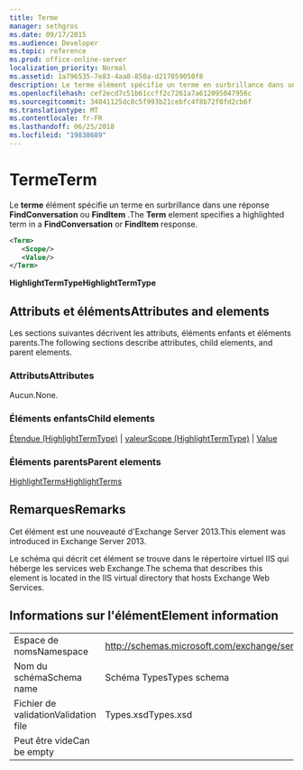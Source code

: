```yaml
---
title: Terme
manager: sethgros
ms.date: 09/17/2015
ms.audience: Developer
ms.topic: reference
ms.prod: office-online-server
localization_priority: Normal
ms.assetid: 1a796535-7e83-4aa8-850a-d217059050f8
description: Le terme élément spécifie un terme en surbrillance dans une réponse FindConversation ou FindItem.
ms.openlocfilehash: cef2ecd7c51b61ccff2c7261a7a612095047956c
ms.sourcegitcommit: 34041125dc8c5f993b21cebfc4f8b72f0fd2cb6f
ms.translationtype: MT
ms.contentlocale: fr-FR
ms.lasthandoff: 06/25/2018
ms.locfileid: "19838689"
---
```

# <a name="term"></a><span data-ttu-id="d594a-103">Terme</span><span class="sxs-lookup"><span data-stu-id="d594a-103">Term</span></span>

<span data-ttu-id="d594a-104">Le **terme** élément spécifie un terme en surbrillance dans une réponse **FindConversation** ou **FindItem** .</span><span class="sxs-lookup"><span data-stu-id="d594a-104">The **Term** element specifies a highlighted term in a **FindConversation** or **FindItem** response.</span></span> 
  
```XML
<Term>
   <Scope/>
   <Value/>
</Term>
```

 <span data-ttu-id="d594a-105">**HighlightTermType**</span><span class="sxs-lookup"><span data-stu-id="d594a-105">**HighlightTermType**</span></span>
## <a name="attributes-and-elements"></a><span data-ttu-id="d594a-106">Attributs et éléments</span><span class="sxs-lookup"><span data-stu-id="d594a-106">Attributes and elements</span></span>

<span data-ttu-id="d594a-107">Les sections suivantes décrivent les attributs, éléments enfants et éléments parents.</span><span class="sxs-lookup"><span data-stu-id="d594a-107">The following sections describe attributes, child elements, and parent elements.</span></span>
  
### <a name="attributes"></a><span data-ttu-id="d594a-108">Attributs</span><span class="sxs-lookup"><span data-stu-id="d594a-108">Attributes</span></span>

<span data-ttu-id="d594a-109">Aucun.</span><span class="sxs-lookup"><span data-stu-id="d594a-109">None.</span></span>
  
### <a name="child-elements"></a><span data-ttu-id="d594a-110">Éléments enfants</span><span class="sxs-lookup"><span data-stu-id="d594a-110">Child elements</span></span>

<span data-ttu-id="d594a-111">[Étendue (HighlightTermType)](scope-highlighttermtype.md) | [valeur](value.md)</span><span class="sxs-lookup"><span data-stu-id="d594a-111">[Scope (HighlightTermType)](scope-highlighttermtype.md) | [Value](value.md)</span></span>
  
### <a name="parent-elements"></a><span data-ttu-id="d594a-112">Éléments parents</span><span class="sxs-lookup"><span data-stu-id="d594a-112">Parent elements</span></span>

[<span data-ttu-id="d594a-113">HighlightTerms</span><span class="sxs-lookup"><span data-stu-id="d594a-113">HighlightTerms</span></span>](highlightterms.md)
  
## <a name="remarks"></a><span data-ttu-id="d594a-114">Remarques</span><span class="sxs-lookup"><span data-stu-id="d594a-114">Remarks</span></span>

<span data-ttu-id="d594a-115">Cet élément est une nouveauté d'Exchange Server 2013.</span><span class="sxs-lookup"><span data-stu-id="d594a-115">This element was introduced in Exchange Server 2013.</span></span>
  
<span data-ttu-id="d594a-116">Le schéma qui décrit cet élément se trouve dans le répertoire virtuel IIS qui héberge les services web Exchange.</span><span class="sxs-lookup"><span data-stu-id="d594a-116">The schema that describes this element is located in the IIS virtual directory that hosts Exchange Web Services.</span></span>
  
## <a name="element-information"></a><span data-ttu-id="d594a-117">Informations sur l'élément</span><span class="sxs-lookup"><span data-stu-id="d594a-117">Element information</span></span>

|||
|:-----|:-----|
|<span data-ttu-id="d594a-118">Espace de noms</span><span class="sxs-lookup"><span data-stu-id="d594a-118">Namespace</span></span>  <br/> |http://schemas.microsoft.com/exchange/services/2006/types  <br/> |
|<span data-ttu-id="d594a-119">Nom du schéma</span><span class="sxs-lookup"><span data-stu-id="d594a-119">Schema name</span></span>  <br/> |<span data-ttu-id="d594a-120">Schéma Types</span><span class="sxs-lookup"><span data-stu-id="d594a-120">Types schema</span></span>  <br/> |
|<span data-ttu-id="d594a-121">Fichier de validation</span><span class="sxs-lookup"><span data-stu-id="d594a-121">Validation file</span></span>  <br/> |<span data-ttu-id="d594a-122">Types.xsd</span><span class="sxs-lookup"><span data-stu-id="d594a-122">Types.xsd</span></span>  <br/> |
|<span data-ttu-id="d594a-123">Peut être vide</span><span class="sxs-lookup"><span data-stu-id="d594a-123">Can be empty</span></span>  <br/> ||
   

